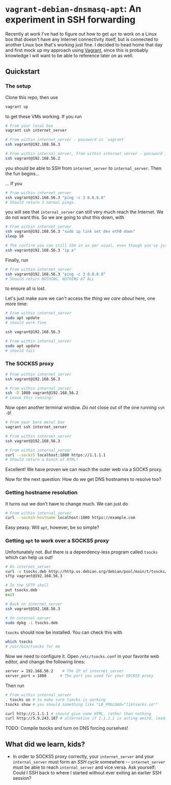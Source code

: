 # `vagrant-debian-dnsmasq-apt`: An experiment in SSH forwarding

Recently at work I've had to figure out how to get `apt` to work on a Linux box that doesn't have any Internet connectivity itself, but is connected to another Linux box that's working just fine. I decided to head home that day and first mock up my approach using [Vagrant](https://www.vagrantup.com/), since this is probably knowledge I will want to be able to reference later on as well.

## Quickstart

### The setup

Clone this repo, then use

```bash
vagrant up
```

to get these VMs working. If you run

```bash
# From your local box
vagrant ssh internet_server

# From within internet_server - password is `vagrant`
ssh vagrant@192.168.56.3

# From within internal_server, from within internet_server - password is, again, `vagrant`
ssh vagrant@192.168.56.2
```

you should be able to SSH from `internet_server` to `internal_server`. Then the fun begins...

... If you

```bash
# From within internet_server
ssh vagrant@192.168.56.3 "ping -c 3 8.8.8.8"
# Should return 3 normal pings.
```

you will see that `internal_server` can still very much reach the Internet. We do not want this. So we are going to shut this down, with

```bash
# From within internet_server
ssh vagrant@192.168.56.3 "sudo ip link set dev eth0 down"
sleep 10

# The confirm you can still SSH in as per usual, even though you've just eviscerated an Ethernet interface.
ssh vagrant@192.168.56.3 "ip a"
```

Finally, run

```bash
# From within internet_server
ssh vagrant@192.168.56.3 "ping -c 3 8.8.8.8"
# Should return NOTHING. NOTHING AT ALL
```

to ensure all is lost.

Let's just make sure we can't access the _thing we care about_ here, one more time:

```bash
# From within internet_server
sudo apt update
# should work fine

ssh vagrant@192.168.56.3

# From within internal_server
sudo apt update
# should fail
```

### The SOCKS5 proxy

```bash
# From within internet_server
ssh vagrant@192.168.56.3

# From within internal_server
ssh -D 1080 vagrant@192.168.56.2
# Leave this running!
```

Now open another terminal window. *Do not* close out of the one running `ssh -D`!

```bash
# From your bare metal box
vagrant ssh internet_server

# From within internet_server
ssh vagrant@192.168.56.3

# From within internal_server
curl --socks5 localhost:1080 https://1.1.1.1
# Should return a bunch of HTML!
```

Excellent! We have proven we can reach the outer web via a SOCK5 proxy.

Now for the next question: How do we get DNS hostnames to resolve too?

### Getting hostname resolution

It turns out we don't have to change much. We can just do 

```bash
# From within internal_server
curl --socks5-hostname localhost:1080 https://example.com
```

Easy peasy. Will `apt`, however, be so simple?

### Getting `apt` to work over a SOCKS5 proxy

Unfortunately not. _But_ there is a dependency-less program called `tsocks` which can help us out!

```bash
# On internet_server
curl -o tsocks.deb http://http.us.debian.org/debian/pool/main/t/tsocks/tsocks_1.8beta5+ds1-1_amd64.deb
sftp vagrant@192.168.56.3

# In the SFTP shell
put tsocks.deb
exit

# Back on internet_server
ssh vagrant@192.168.56.3

# On internal_server
sudo dpkg -i tsocks.deb
```

`tsocks` should now be installed. You can check this with

```bash
which tsocks
# /usr/bin/tsocks for me
```

Now we need to configure it. Open `/etc/tsocks.conf` in your favorite web editor, and change the following lines:

```bash
server = 192.168.56.2    # The IP of internet_server
server_port = 1080      # The port you used for your SOCKS5 proxy
```

Then run

```bash
# From within internal_server
. tsocks on # to make sure tsocks is working
tsocks show # you should something like "LD_PRELOAD="libtsocks.so""

curl http://1.1.1.1 # should give some HTML, rather than nothing
curl http://5.9.243.187 # alternative if 1.1.1.1 is acting weird, leads to wttr.in
```

TODO: Compile tsocks and turn on DNS forcing ourselves!

## What did we learn, kids?

- In order to SOCKS5 proxy correctly, your `internet_server` and your `internal_server` must form an *SSH cycle* somewhere -- `internet_server` must be able to reach `internal_server` and vice versa. Ask yourself: Could I SSH back to where I started without ever exiting an earlier SSH session?
